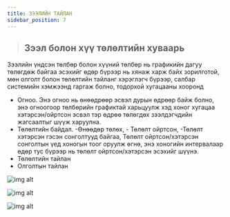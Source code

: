 ```yaml
---
title: ЗЭЭЛИЙН ТАЙЛАН
sidebar_position: 7
---
```



>##	Зээл болон хүү төлөлтийн хуваарь
Зээлийн үндсэн төлбөр болон хүүний төлбөр нь графикийн дагуу төлөгдөж байгаа эсэхийг өдөр бүрээр нь хянаж харж байх зорилготой, мөн олголт болон төлөлтийн тайланг хэрэглэгч бүрээр, салбар системийн хэмжээнд гаргаж болно, тодорхой хугацааны хооронд
-	Огноо. Энэ огноо нь өнөөдрөөр эсвэл дурын өдрөөр байж болно, энэ огноогоор төлбөрийн графиктай харьцуулж хэд хоног хугацаа хэтэрсэн/ойртсон эсвэл тэр өдрөө төлөгдөх зээлдэгчдийн жагсаалтыг шүүж харуулна.
- Төлөлтийн байдал. -Өнөөдөр төлөх, - Төлөлт ойртсон, -Төлөлт хэтэрсэн гэсэн сонголтууд байгаа, Төлөлт ойртсон/хэтэрсэн сонголтын үед хоногын тоог оруулж өгнө, энэ хоногийн интервалаар өдөр тус бүрээр нь төлөлт ойртсон/хэтэрсэн эсэхийг шүүнэ.
-	Төлөлтийн тайлан
- Олголтын тайлан

 >
 ![img alt](/img/image-38.png)
 >
 ![img alt](/img/image-39.png)
 >
  ![img alt](/img/image-40.png)